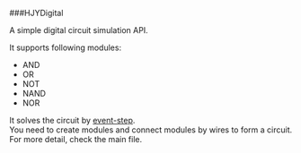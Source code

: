 ###HJYDigital

A simple digital circuit simulation API.

It supports following modules: 

* AND
* OR
* NOT
* NAND
* NOR


It solves the circuit by [event-step](http://en.wikipedia.org/wiki/Discrete_event_simulation).   
You need to create modules and connect modules by wires to form a circuit.   
For more detail, check the main file.



